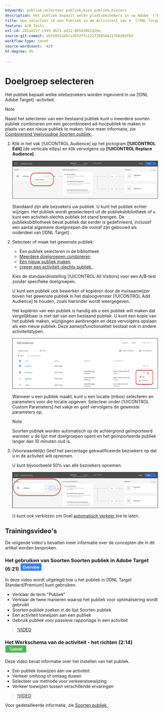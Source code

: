 ```yaml
---
keywords: publiek;selecteer publiek;kies publiek;Kiezers
description: Het publiek bepaalt welke plaatsbezoekers in uw Adobe  [!DNL Target]  activiteit zijn ingegaan.
title: Hoe selecteer ik een Publiek in de Activiteit van A  [!DNL Target]  A/B?
feature: A/B Tests
exl-id: 281ae227-c593-4b71-ad12-865430b332be
source-git-commit: eb7e892a85fa3952ffc22172085d421756d0dfb5
workflow-type: tm+mt
source-wordcount: '425'
ht-degree: 0%

---
```


# Doelgroep selecteren

Het publiek bepaalt welke sitebezoekers worden ingevoerd in uw [!DNL Adobe Target] -activiteit.

>[!NOTE]
>
>Naast het selecteren van een bestaand publiek kunt u meerdere soorten publiek combineren om een gecombineerd ad-hocpubliek te maken in plaats van een nieuw publiek te maken. Voor meer informatie, zie [ Combinerend Veelvoudige Soorten publiek ](/help/main/c-target/combining-multiple-audiences.md#concept_A7386F1EA4394BD2AB72399C225981E5).

1. Klik in het vak [!UICONTROL Audience] op het pictogram **[!UICONTROL Edit]** (de verticale ellips) en klik vervolgens op **[!UICONTROL Replace Audience]** .

   ![ vervangt de optie van het Publiek ](/help/main/c-activities/t-test-ab/t-test-create-ab/assets/replace-audience.png)

   Standaard zijn alle bezoekers uw publiek. U kunt het publiek echter wijzigen. Het publiek wordt geselecteerd uit de publieksbibliotheek of u kunt een activiteit-slechts publiek tot stand brengen. De publieksbibliotheek bevat publiek dat eerder is gedefinieerd, inclusief een aantal algemene doelgroepen die vooraf zijn gebouwd als onderdeel van [!DNL Target] .

1. Selecteer of maak het gewenste publiek:

   * Een publiek selecteren in de bibliotheek
   * [Meerdere doelgroepen combineren](/help/main/c-target/combining-multiple-audiences.md#concept_A7386F1EA4394BD2AB72399C225981E5)
   * [Een nieuw publiek maken](/help/main/c-target/c-audiences/create-audience.md#task_1D507519D3AD4390B507F188BD294DC1)
   * [ creeer een activiteit-slechts publiek ](/help/main/c-target/creating-activity-only-audience.md#concept_A6BADCF530ED4AE1852E677FEBE68483).

   Kies de standaardinstelling [!UICONTROL All Visitors] voor een A/B-test zonder specifieke doelgroepen.

   U kunt een publiek ook bewerken of kopiëren door de muisaanwijzer boven het gewenste publiek in het dialoogvenster [!UICONTROL Add Audience] te houden, zoals hieronder wordt weergegeven.

   Het kopiëren van een publiek is handig als u een publiek wilt maken dat vergelijkbaar is met dat van een bestaand publiek. U kunt een kopie van het publiek maken, wijzigingen aanbrengen en deze vervolgens opslaan als een nieuw publiek. Deze aanwijsfunctionaliteit bestaat ook in andere activiteitstypen.

   ![ de aanhef van het publiek ](/help/main/c-activities/t-test-ab/t-test-create-ab/assets/audience_picker_hover-new.png)

   Wanneer u een publiek maakt, kunt u een locatie (mbox) selecteren en parameters voor die locatie opgeven. Selecteer onder [!UICONTROL Custom Parameters] het vakje en geef vervolgens de gewenste parameters op.

   >[!NOTE]
   >
   >Soorten publiek worden automatisch op de achtergrond geïmporteerd wanneer u de lijst met doelgroepen opent en het geïmporteerde publiek langer dan 10 minuten oud is.

1. (Voorwaardelijk) Geef het percentage gekwalificeerde bezoekers op dat u in de activiteit wilt opnemen.

   U kunt bijvoorbeeld 50% van alle bezoekers opnemen.

   ![ Percentage van de Publiek ](/help/main/c-activities/t-test-ab/t-test-create-ab/assets/audperc-new.png)

   U kunt ook verkiezen om Doel [ automatisch verkeer ](/help/main/c-activities/automated-traffic-allocation/automated-traffic-allocation.md#concept_A1407678796B4C569E94CBA8A9F7F5D4) toe te laten.

## Trainingsvideo&#39;s

De volgende video&#39;s bevatten meer informatie over de concepten die in dit artikel worden besproken.

### Het gebruiken van Soorten Soorten publiek in Adobe Target (6:21) ![ badge van het Overzicht ](/help/main/assets/overview.png)

In deze video wordt uitgelegd hoe u het publiek in [!DNL Target Standard/Premium] kunt gebruiken.

* Verklaar de term &quot;Publiek&quot;
* Verklaar de twee manieren waarop het publiek voor optimalisering wordt gebruikt
* Soorten publiek zoeken in de lijst Soorten publiek
* Een activiteit toewijzen aan een publiek
* Gebruik publiek voor passieve rapportage in een activiteit

>[!VIDEO](https://video.tv.adobe.com/v/17398)

### Het Werkschema van de activiteit - het richten (2:14) ![ badge van het Leerprogramma ](/help/main/assets/tutorial.png)

Deze video bevat informatie over het instellen van het publiek.

* Een publiek toewijzen aan uw activiteit
* Verkeer omhoog of omlaag duwen
* Selecteer uw methode voor verkeerstoewijzing
* Verkeer toewijzen tussen verschillende ervaringen

>[!VIDEO](https://video.tv.adobe.com/v/17385)

Voor gedetailleerde informatie, zie [ Soorten publiek ](/help/main/c-target/c-audiences/audiences.md#concept_65BE870D290E412D8BBF557EEA67C271).

